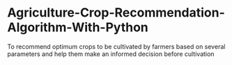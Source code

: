 # Agriculture-Crop-Recommendation-Algorithm-With-Python
 To recommend optimum crops to be cultivated by farmers based on several parameters and help them make an informed decision before cultivation
